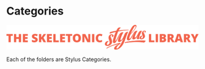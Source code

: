 # Categories

![Banner representing the Skeletonic Stylus Library](../../images/skeletonic-stylus-readme.svg)

Each of the folders are Stylus Categories.
